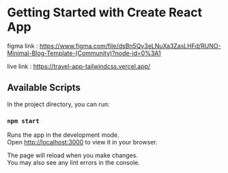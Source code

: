 # Getting Started with Create React App

figma link : https://www.figma.com/file/dsBn5Qy3eLNuXa3ZasLHFd/RUNO-Minimal-Blog-Template-(Community)?node-id=0%3A1

live link : https://travel-app-tailwindcss.vercel.app/

## Available Scripts

In the project directory, you can run:

### `npm start`

Runs the app in the development mode.\
Open [http://localhost:3000](http://localhost:3000) to view it in your browser.

The page will reload when you make changes.\
You may also see any lint errors in the console.